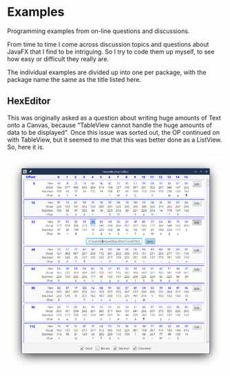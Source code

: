 # Examples

Programming examples from on-line questions and discussions.

From time to time I come across discussion topics and questions about JavaFX that I find to be intriguing. So I try to
code them up myself, to see how easy or difficult they really are.

The individual examples are divided up into one per package, with the package name the same as the title listed here.

## HexEditor

This was originally asked as a question about writing huge amounts of Text onto a Canvas, because "TableView cannot
handle the huge amounts of data to be displayed". Once this issue was sorted out, the OP continued on with TableView,
but it seemed to me that this was better done as a ListView. So, here it is.

![ScreenShot](images/HexEditor.png)